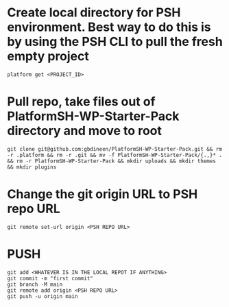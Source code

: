 # Create local directory for PSH environment. Best way to do this is by using the PSH CLI to pull the fresh empty project
    platform get <PROJECT_ID>


# Pull repo, take files out of PlatformSH-WP-Starter-Pack directory and move to root
    git clone git@github.com:gbdineen/PlatformSH-WP-Starter-Pack.git && rm -r .platform && rm -r .git && mv -f PlatformSH-WP-Starter-Pack/{.,}* . && rm -r PlatformSH-WP-Starter-Pack && mkdir uploads && mkdir themes && mkdir plugins

# Change the git origin URL to PSH repo URL
    git remote set-url origin <PSH REPO URL>



# PUSH
    git add <WHATEVER IS IN THE LOCAL REPOT IF ANYTHING>
    git commit -m "first commit"
    git branch -M main
    git remote add origin <PSH REPO URL>
    git push -u origin main
